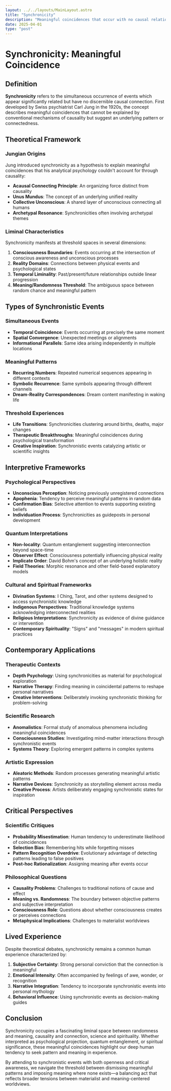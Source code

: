 ```yaml
---
layout: ../../layouts/MainLayout.astro
title: "Synchronicity"
description: "Meaningful coincidences that occur with no causal relationship yet seem to be meaningfully related, a concept developed by Carl Jung."
date: 2025-04-01
type: "post"
---
```


# Synchronicity: Meaningful Coincidence

## Definition
**Synchronicity** refers to the simultaneous occurrence of events which appear significantly related but have no discernible causal connection. First developed by Swiss psychiatrist Carl Jung in the 1920s, the concept describes meaningful coincidences that cannot be explained by conventional mechanisms of causality but suggest an underlying pattern or connectedness.

## Theoretical Framework

### Jungian Origins
Jung introduced synchronicity as a hypothesis to explain meaningful coincidences that his analytical psychology couldn't account for through causality:

- **Acausal Connecting Principle**: An organizing force distinct from causality
- **Unus Mundus**: The concept of an underlying unified reality
- **Collective Unconscious**: A shared layer of unconscious connecting all humans
- **Archetypal Resonance**: Synchronicities often involving archetypal themes

### Liminal Characteristics
Synchronicity manifests at threshold spaces in several dimensions:

1. **Consciousness Boundaries**: Events occurring at the intersection of conscious awareness and unconscious processes
2. **Reality Domains**: Connections between physical events and psychological states
3. **Temporal Liminality**: Past/present/future relationships outside linear progression
4. **Meaning/Randomness Threshold**: The ambiguous space between random chance and meaningful pattern

## Types of Synchronistic Events

### Simultaneous Events
- **Temporal Coincidence**: Events occurring at precisely the same moment
- **Spatial Convergence**: Unexpected meetings or alignments
- **Informational Parallels**: Same idea arising independently in multiple locations

### Meaningful Patterns
- **Recurring Numbers**: Repeated numerical sequences appearing in different contexts
- **Symbolic Recurrence**: Same symbols appearing through different channels
- **Dream-Reality Correspondences**: Dream content manifesting in waking life

### Threshold Experiences
- **Life Transitions**: Synchronicities clustering around births, deaths, major changes
- **Therapeutic Breakthroughs**: Meaningful coincidences during psychological transformation
- **Creative Inspiration**: Synchronistic events catalyzing artistic or scientific insights

## Interpretive Frameworks

### Psychological Perspectives
- **Unconscious Perception**: Noticing previously unregistered connections
- **Apophenia**: Tendency to perceive meaningful patterns in random data
- **Confirmation Bias**: Selective attention to events supporting existing beliefs
- **Individuation Process**: Synchronicities as guideposts in personal development

### Quantum Interpretations
- **Non-locality**: Quantum entanglement suggesting interconnection beyond space-time
- **Observer Effect**: Consciousness potentially influencing physical reality
- **Implicate Order**: David Bohm's concept of an underlying holistic reality
- **Field Theories**: Morphic resonance and other field-based explanatory models

### Cultural and Spiritual Frameworks
- **Divination Systems**: I Ching, Tarot, and other systems designed to access synchronistic knowledge
- **Indigenous Perspectives**: Traditional knowledge systems acknowledging interconnected realities
- **Religious Interpretations**: Synchronicity as evidence of divine guidance or intervention
- **Contemporary Spirituality**: "Signs" and "messages" in modern spiritual practices

## Contemporary Applications

### Therapeutic Contexts
- **Depth Psychology**: Using synchronicities as material for psychological exploration
- **Narrative Therapy**: Finding meaning in coincidental patterns to reshape personal narratives
- **Creative Interventions**: Deliberately invoking synchronistic thinking for problem-solving

### Scientific Research
- **Anomalistics**: Formal study of anomalous phenomena including meaningful coincidences
- **Consciousness Studies**: Investigating mind-matter interactions through synchronistic events
- **Systems Theory**: Exploring emergent patterns in complex systems

### Artistic Expression
- **Aleatoric Methods**: Random processes generating meaningful artistic patterns
- **Narrative Devices**: Synchronicity as storytelling element across media
- **Creative Process**: Artists deliberately engaging synchronistic states for inspiration

## Critical Perspectives

### Scientific Critiques
- **Probability Misestimation**: Human tendency to underestimate likelihood of coincidences
- **Selection Bias**: Remembering hits while forgetting misses
- **Pattern Recognition Overdrive**: Evolutionary advantage of detecting patterns leading to false positives
- **Post-hoc Rationalization**: Assigning meaning after events occur

### Philosophical Questions
- **Causality Problems**: Challenges to traditional notions of cause and effect
- **Meaning vs. Randomness**: The boundary between objective patterns and subjective interpretation
- **Consciousness Role**: Questions about whether consciousness creates or perceives connections
- **Metaphysical Implications**: Challenges to materialist worldviews

## Lived Experience

Despite theoretical debates, synchronicity remains a common human experience characterized by:

1. **Subjective Certainty**: Strong personal conviction that the connection is meaningful
2. **Emotional Intensity**: Often accompanied by feelings of awe, wonder, or recognition
3. **Narrative Integration**: Tendency to incorporate synchronistic events into personal mythology
4. **Behavioral Influence**: Using synchronistic events as decision-making guides

## Conclusion

Synchronicity occupies a fascinating liminal space between randomness and meaning, causality and connection, science and spirituality. Whether interpreted as psychological projection, quantum entanglement, or spiritual significance, these meaningful coincidences highlight our deep human tendency to seek pattern and meaning in experience.

By attending to synchronistic events with both openness and critical awareness, we navigate the threshold between dismissing meaningful patterns and imposing meaning where none exists—a balancing act that reflects broader tensions between materialist and meaning-centered worldviews.
